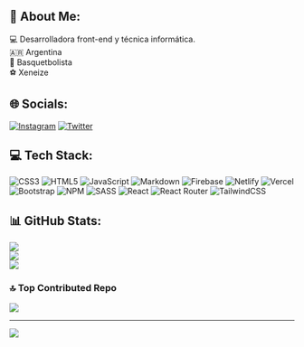 ## 💫 About Me:
💻 Desarrolladora front-end y técnica informática.<br/>
🇦🇷 Argentina <br/>
🏀 Basquetbolista <br/>
⚽ Xeneize


## 🌐 Socials:
[![Instagram](https://img.shields.io/badge/Instagram-%23E4405F.svg?logo=Instagram&logoColor=white)](https://www.instagram.com/patoatanasoff_24/) [![Twitter](https://img.shields.io/badge/Twitter-%231DA1F2.svg?logo=Twitter&logoColor=white)](https://twitter.com/Sff_Atanasoff) 

## 💻 Tech Stack:
![CSS3](https://img.shields.io/badge/css3-%231572B6.svg?style=for-the-badge&logo=css3&logoColor=white) ![HTML5](https://img.shields.io/badge/html5-%23E34F26.svg?style=for-the-badge&logo=html5&logoColor=white) ![JavaScript](https://img.shields.io/badge/javascript-%23323330.svg?style=for-the-badge&logo=javascript&logoColor=%23F7DF1E) ![Markdown](https://img.shields.io/badge/markdown-%23000000.svg?style=for-the-badge&logo=markdown&logoColor=white) ![Firebase](https://img.shields.io/badge/firebase-%23039BE5.svg?style=for-the-badge&logo=firebase) ![Netlify](https://img.shields.io/badge/netlify-%23000000.svg?style=for-the-badge&logo=netlify&logoColor=#00C7B7) ![Vercel](https://img.shields.io/badge/vercel-%23000000.svg?style=for-the-badge&logo=vercel&logoColor=white) ![Bootstrap](https://img.shields.io/badge/bootstrap-%23563D7C.svg?style=for-the-badge&logo=bootstrap&logoColor=white) ![NPM](https://img.shields.io/badge/NPM-%23000000.svg?style=for-the-badge&logo=npm&logoColor=white) ![SASS](https://img.shields.io/badge/SASS-hotpink.svg?style=for-the-badge&logo=SASS&logoColor=white) ![React](https://img.shields.io/badge/react-%2320232a.svg?style=for-the-badge&logo=react&logoColor=%2361DAFB) ![React Router](https://img.shields.io/badge/React_Router-CA4245?style=for-the-badge&logo=react-router&logoColor=white) ![TailwindCSS](https://img.shields.io/badge/tailwindcss-%2338B2AC.svg?style=for-the-badge&logo=tailwind-css&logoColor=white) 
## 📊 GitHub Stats:
![](https://github-readme-stats.vercel.app/api?username=Scripts24&theme=nightowl&hide_border=false&include_all_commits=false&count_private=false)<br/>
![](https://github-readme-streak-stats.herokuapp.com/?user=Scripts24&theme=nightowl&hide_border=false)<br/>
![](https://github-readme-stats.vercel.app/api/top-langs/?username=Scripts24&theme=nightowl&hide_border=false&include_all_commits=false&count_private=false&layout=compact)

### 🔝 Top Contributed Repo
![](https://github-contributor-stats.vercel.app/api?username=Scripts24&limit=5&theme=dark&combine_all_yearly_contributions=true)

---
[![](https://visitcount.itsvg.in/api?id=Scripts24&icon=0&color=0)](https://visitcount.itsvg.in)

<!-- Proudly created with GPRM ( https://gprm.itsvg.in ) -->
